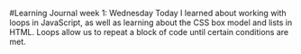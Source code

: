 #Learning Journal week 1: Wednesday
Today I learned about working with loops in JavaScript, as well as learning about the CSS box model
and lists in HTML. Loops allow us to repeat a block of code until certain conditions are met.
